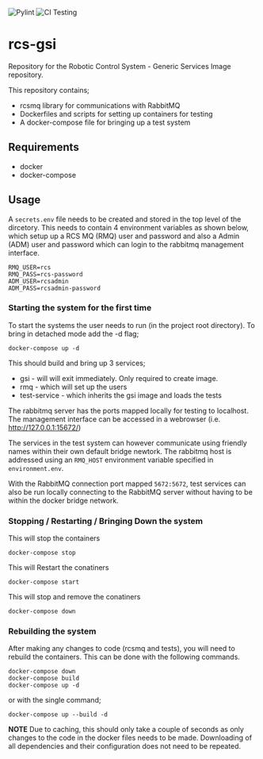 ![Pylint](https://github.com/NewRoboticTelescope/rcs-gsi/workflows/Pylint/badge.svg) ![CI Testing](https://github.com/NewRoboticTelescope/rcs-gsi/workflows/CI%20Testing/badge.svg)

# rcs-gsi
Repository for the Robotic Control System - Generic Services Image repository.

This repository contains;
* rcsmq library for communications with RabbitMQ
* Dockerfiles and scripts for setting up containers for testing
* A docker-compose file for bringing up a test system


## Requirements
* docker
* docker-compose


## Usage
A `secrets.env` file needs to be created and stored in the top level of the dircetory. This needs to contain 4 environment variables as shown below, which setup up a RCS MQ (RMQ) user and password and also a Admin (ADM) user and password which can login to the rabbitmq management interface.

```
RMQ_USER=rcs
RMQ_PASS=rcs-password
ADM_USER=rcsadmin
ADM_PASS=rcsadmin-password
```

### Starting the system for the first time
To start the systems the user needs to run (in the project root directory).
To bring in detached mode add the -d flag;

```shell
docker-compose up -d
```

This should build and bring up 3 services;
* gsi - will will exit immediately. Only required to create image.
* rmq - which will set up the users
* test-service - which inherits the gsi image and loads the tests

The rabbitmq server has the ports mapped locally for testing to localhost.
The management interface can be accessed in a webrowser
(i.e. http://127.0.0.1:15672/)

The services in the test system can however communicate using friendly names
within their own default bridge newtork. The rabbitmq host is addressed using
an `RMQ_HOST` environment variable specified in `environment.env`.

With the RabbitMQ connection port mapped `5672:5672`, test services can also
be run locally connecting to the RabbitMQ server without having to be within
the docker bridge network.

### Stopping / Restarting / Bringing Down the system
This will stop the containers
```shell
docker-compose stop
```

This will Restart the conatiners
```shell
docker-compose start
```

This will stop and remove the conatiners
```shell
docker-compose down
```

### Rebuilding the system
After making any changes to code (rcsmq and tests), you will need to rebuild
the containers. This can be done with the following commands.

```shell
docker-compose down
docker-compose build
docker-compose up -d
```
or with the single command;
```shell
docker-compose up --build -d
```

**NOTE** Due to caching, this should only take a couple of seconds as only
changes to the code in the docker files needs to be made. Downloading of all
dependencies and their configuration does not need to be repeated.
